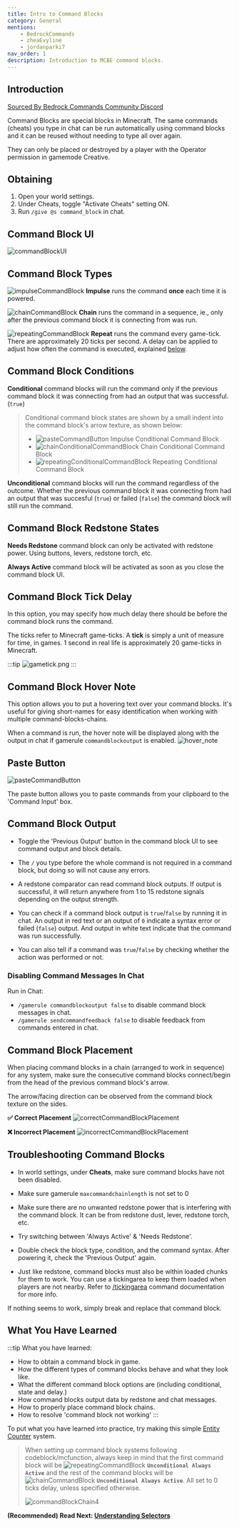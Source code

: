 ```yaml
---
title: Intro to Command Blocks
category: General
mentions:
    - BedrockCommands
    - zheaEvyline
    - jordanparki7
nav_order: 1
description: Introduction to MCBE command blocks.
---
```


## Introduction

[Sourced By Bedrock Commands Community Discord](https://discord.gg/SYstTYx5G5)

Command Blocks are special blocks in Minecraft. The same commands (cheats) you type in chat can be run automatically using command blocks and it can be reused without needing to type all over again.

They can only be placed or destroyed by a player with the Operator permission in gamemode Creative.

## Obtaining

1. Open your world settings.
2. Under Cheats, toggle "Activate Cheats" setting ON.
3. Run `/give @s command_block` in chat.

## Command Block UI

![commandBlockUI](/assets/images/commands/commandBlockUI.png)

## Command Block Types

![impulseCommandBlock](/assets/images/commands/impulseCommandBlock.png) **Impulse** runs the command __once__ each time it is powered.

![chainCommandBlock](/assets/images/commands/chainCommandBlock.png) **Chain** runs the command in a sequence, ie., only after the previous command block it is connecting from was run.

![repeatingCommandBlock](/assets/images/commands/repeatingCommandBlock.png) **Repeat** runs the command every game-tick. There are approximately 20 ticks per second. A delay can be applied to adjust how often the command is executed, explained [below](/commands/intro-to-command-blocks#command-block-tick-delay).

## Command Block Conditions

**Conditional** command blocks will run the command only if the previous command block it was connecting from had an output that was successful. (`true`)
> Conditional command block states are shown by a small indent into the command block's arrow texture, as shown below:
> - ![pasteCommandButton](/assets/images/commands/impulseConditionalCommandBlock.png) Impulse Conditional Command Block
> - ![chainConditionalCommandBlock](/assets/images/commands/chainConditionalCommandBlock.png) Chain Conditional Command Block
> - ![repeatingConditionalCommandBlock](/assets/images/commands/repeatingConditionalCommandBlock.png) Repeating Conditional Command Block

**Unconditional** command blocks will run the command regardless of the outcome. Whether the previous command block it was connecting from had an output that was succesful (`true`) or failed (`false`) the command block will still run the command. 

## Command Block Redstone States

**Needs Redstone** command block can only be activated with redstone power. Using buttons, levers, redstone torch, etc.

**Always Active** command block will be activated as soon as you close the command block UI.

## Command Block Tick Delay

In this option, you may specify how much delay there should be before the command block runs the command.

The ticks refer to Minecraft game-ticks. A **tick** is simply a unit of measure for time, in games. 1 second in real life is approximately 20 game-ticks in Minecraft.

:::tip
![gametick.png](/assets/images/commands/gametick.png)
:::

## Command Block Hover Note

This option allows you to put a hovering text over your command blocks. It's useful for giving short-names for easy identification when working with multiple command-blocks-chains.

When a command is run, the hover note will be displayed along with the output in chat if gamerule `commandblockoutput` is enabled.
![hover_note](/assets/images/commands/hover_note.png)

## Paste Button

![pasteCommandButton](/assets/images/commands/pasteCommandButton.png)

The paste button allows you to paste commands from your clipboard to the 'Command Input' box.

## Command Block Output

- Toggle the 'Previous Output' button in the command block UI to see command output and block details.

- The ` / ` you type before the whole command is not required in a command block, but doing so will not cause any errors.

- A redstone comparator can read command block outputs. If output is successful, it will return anywhere from 1 to 15 redstone signals depending on the output strength.

- You can check if a command block output is `true`/`false` by running it in chat. An output in red text or an output of `0` indicate a syntax error or failed (`false`) output. And output in white text indicate that the command was run successfully.

- You can also tell if a command was `true`/`false` by checking whether the action was performed or not.

### Disabling Command Messages In Chat

Run in Chat:
- `/gamerule commandblockoutput false` to disable command block messages in chat.
- `/gamerule sendcommandfeedback false` to disable feedback from commands entered in chat.

## Command Block Placement

When placing command blocks in a chain (arranged to work in sequence) for any system, make sure the consecutive command blocks connect/begin from the head of the previous command block's arrow.

The arrow/facing direction can be observed from the command block texture on the sides.

**✅ Correct Placement**
![correctCommandBlockPlacement](/assets/images/commands/correctCommandBlockPlacement.png)

**❌ Incorrect Placement**
![incorrectCommandBlockPlacement](/assets/images/commands/incorrectCommandBlockPlacement.png)

## Troubleshooting Command Blocks

- In world settings, under **Cheats**, make sure command blocks have not been disabled.

- Make sure gamerule `maxcommandchainlength` is not set to 0

- Make sure there are no unwanted redstone power that is interfering with the command block. It can be from redstone dust, lever, redstone torch, etc.

- Try switching between 'Always Active' & 'Needs Redstone'.

- Double check the block type, condition, and the command syntax. After powering it, check the 'Previous Output' again.

- Just like redstone, command blocks must also be within loaded chunks for them to work. You can use a tickingarea to keep them loaded when players are not nearby. Refer to [/tickingarea](https://learn.microsoft.com/en-us/minecraft/creator/documents/tickingareacommand) command documentation for more info.

If nothing seems to work, simply break and replace that command block.

## What You Have Learned

:::tip What you have learned:
- How to obtain a command block in game.
- How the different types of command blocks behave and what they look like.
- What the different command block options are (including conditional, state and delay.)
- How command blocks output data by redstone and chat messages.
- How to properly place command block chains.
- How to resolve 'command block not working' 
:::

To put what you have learned into practice, try making this simple [Entity Counter](/commands/entity-counter) system.

> When setting up command block systems following codeblock/mcfunction, always keep in mind that the first command block will be ![repeatingCommandBlock](/assets/images/commands/repeatingCommandBlock.png) **`Unconditional Always Active`** and the rest of the command blocks will be ![chainCommandBlock](/assets/images/commands/chainCommandBlock.png) **`Unconditional Always Active`**. All set to 0 ticks delay, unless specified otherwise.
> 
> ![commandBlockChain4](/assets/images/commands/commandBlockChain/4.png)

**(Recommended) Read Next: [Understanding Selectors](/commands/selectors)**
